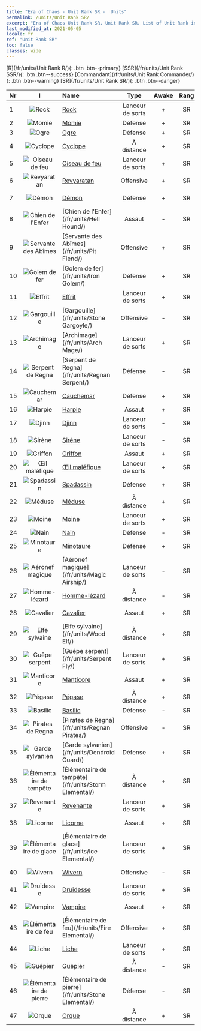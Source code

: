 ```yaml
---
title: "Era of Chaos - Unit Rank SR -  Units"
permalink: /units/Unit Rank SR/
excerpt: "Era of Chaos Unit Rank SR. Unit Rank SR. List of Unit Rank in Era of Chaos"
last_modified_at: 2021-05-05
locale: fr
ref: "Unit Rank SR"
toc: false
classes: wide
---
```

 [R](/fr/units/Unit Rank R/){: .btn .btn--primary} [SSR](/fr/units/Unit Rank SSR/){: .btn .btn--success} [Commandant](/fr/units/Unit Rank Commander/){: .btn .btn--warning} [SR](/fr/units/Unit Rank SR/){: .btn .btn--danger} 

  | Nr | I |         Name        |   Type   | Awake | Rang |   Members     |  Stars  | Exclusive | Attack  |     HP    |  Awaken Name  |
  |:---|:-:|:--------------------|:--------:|:-----:|:---------:|:-------------:|:-------:|:---------:|:-------:|:---------:|:--------------|
  | 1 | ![Rock](/images/u/ti_leiniao.jpg) | [Rock](/fr/units/Roc/) | Lanceur de sorts | + | SR | x4 | <i class="fas fa-star"/><i class="fas fa-star"/> | - | 792.0 | 4978 |  Rock foudroyant  |
  | 2 | ![Momie](/images/u/ti_munaiyi.jpg) | [Momie](/fr/units/Mummy/) | Défense | + | SR | x4 | <i class="fas fa-star"/><i class="fas fa-star"/><i class="fas fa-star"/> | - | 141.0 | 2691 |  Roi Momie  |
  | 3 | ![Ogre](/images/u/ti_shirenmo.jpg) | [Ogre](/fr/units/Ogre/) | Défense | + | SR | x4 | <i class="fas fa-star"/><i class="fas fa-star"/> | + | 107.6 | 2523 |  Ogre Mage  |
  | 4 | ![Cyclope](/images/u/ti_duyanjuren.jpg) | [Cyclope](/fr/units/Cyclops/) | À distance | + | SR | x4 | <i class="fas fa-star"/><i class="fas fa-star"/> | + | 678.8 | 5091 |  Roi Cyclope  |
  | 5 | ![Oiseau de feu](/images/u/ti_fenghuang.jpg) | [Oiseau de feu](/fr/units/Firebird/) | Lanceur de sorts | + | SR | x4 | <i class="fas fa-star"/><i class="fas fa-star"/><i class="fas fa-star"/> | + | 848.5 | 4525 |  Phoenix  |
  | 6 | ![Revyaratan](/images/u/ti_haiguai.jpg) | [Revyaratan](/fr/units/Revyaratan/) | Offensive | + | SR | x4 | <i class="fas fa-star"/><i class="fas fa-star"/><i class="fas fa-star"/> | - | 1267.1 | 7128 |  Monstre marin ancestral  |
  | 7 | ![Démon](/images/u/ti_changjiaoemo.jpg) | [Démon](/fr/units/Demon/) | Défense | + | SR | x4 | <i class="fas fa-star"/><i class="fas fa-star"/> | + | 114.4 | 2489 |  Garde de l'Hadès  |
  | 8 | ![Chien de l'Enfer](/images/u/ti_santouquan.jpg) | [Chien de l'Enfer](/fr/units/Hell Hound/) | Assaut | - | SR | x9 | <i class="fas fa-star"/><i class="fas fa-star"/> | + | 77.8 | 827 |   -   |
  | 9 | ![Servante des Abîmes](/images/u/ti_diyulingzhu.jpg) | [Servante des Abîmes](/fr/units/Pit Fiend/) | Offensive | + | SR | x4 | <i class="fas fa-star"/><i class="fas fa-star"/> | - | 174.9 | 1850 |  Seigneur des Abîmes  |
  | 10 | ![Golem de fer](/images/u/ti_tieren.jpg) | [Golem de fer](/fr/units/Iron Golem/) | Défense | + | SR | x9 | <i class="fas fa-star"/><i class="fas fa-star"/> | - | 151.4 | 1850 |  Golem d'or  |
  | 11 | ![Effrit](/images/u/ti_liehuojingling.jpg) | [Effrit](/fr/units/Efreeti/) | Lanceur de sorts | + | SR | x4 | <i class="fas fa-star"/><i class="fas fa-star"/> | - | 225.4 | 1446 |  Sultan Effrit  |
  | 12 | ![Gargouille](/images/u/ti_shixianggui.jpg) | [Gargouille](/fr/units/Stone Gargoyle/) | Offensive | - | SR | x9 | <i class="fas fa-star"/><i class="fas fa-star"/> | - | 48.0 | 300 |    |
  | 13 | ![Archimage](/images/u/ti_dafashi.jpg) | [Archimage](/fr/units/Arch Mage/) | Lanceur de sorts | + | SR | x4 | <i class="fas fa-star"/><i class="fas fa-star"/> | - | 54.6 | 1324 |  Archimage  |
  | 14 | ![Serpent de Regna](/images/u/ti_yurenyongshi.jpg) | [Serpent de Regna](/fr/units/Regnan Serpent/) | Défense | - | SR | x4 | <i class="fas fa-star"/><i class="fas fa-star"/><i class="fas fa-star"/> | - | 100.9 | 3027 |    |
  | 15 | ![Cauchemar](/images/u/ti_mengyanshou.jpg) | [Cauchemar](/fr/units/Nightmare/) | Défense | + | SR | x4 | <i class="fas fa-star"/><i class="fas fa-star"/><i class="fas fa-star"/> | - | 84.1 | 2691 |  Roi Cauchemar  |
  | 16 | ![Harpie](/images/u/ti_yingshenren.jpg) | [Harpie](/fr/units/Harpy/) | Assaut | + | SR | x9 | <i class="fas fa-star"/><i class="fas fa-star"/> | - | 74.0 | 860 |  Harpie sinistre  |
  | 17 | ![Djinn](/images/u/ti_shenguai.jpg) | [Djinn](/fr/units/Genie/) | Lanceur de sorts | - | SR | x4 | <i class="fas fa-star"/><i class="fas fa-star"/><i class="fas fa-star"/> | - | 102.6 | 662 |  Génie  |
  | 18 | ![Sirène](/images/u/ti_meirenyu.jpg) | [Sirène](/fr/units/Mermaid/) | Lanceur de sorts | - | SR | x4 | <i class="fas fa-star"/><i class="fas fa-star"/><i class="fas fa-star"/> | - | 185.0 | 1648 |   -   |
  | 19 | ![Griffon](/images/u/ti_shijiu.jpg) | [Griffon](/fr/units/Griffin/) | Assaut | + | SR | x9 | <i class="fas fa-star"/><i class="fas fa-star"/> | - | 151.4 | 1850 |  Griffon royal  |
  | 20 | ![Œil maléfique](/images/u/ti_xieyan.jpg) | [Œil maléfique](/fr/units/Beholder/) | Lanceur de sorts | + | SR | x9 | <i class="fas fa-star"/><i class="fas fa-star"/><i class="fas fa-star"/> | - | 115.8 | 744 |  Œil démoniaque  |
  | 21 | ![Spadassin](/images/u/ti_shizijun.jpg) | [Spadassin](/fr/units/Swordsman/) | Défense | + | SR | x4 | <i class="fas fa-star"/><i class="fas fa-star"/> | - | 54.6 | 1324 |  Croisé  |
  | 22 | ![Méduse](/images/u/ti_meidusha.jpg) | [Méduse](/fr/units/Medusa/) | À distance | + | SR | x4 | <i class="fas fa-star"/><i class="fas fa-star"/><i class="fas fa-star"/> | + | 202.0 | 1144 |  Reine Méduse  |
  | 23 | ![Moine](/images/u/ti_senglv.jpg) | [Moine](/fr/units/Monk/) | Lanceur de sorts | + | SR | x4 | <i class="fas fa-star"/> | - | 102.6 | 662 |  Zélote  |
  | 24 | ![Nain](/images/u/ti_airen.jpg) | [Nain](/fr/units/Dwarf/) | Défense | - | SR | x9 | <i class="fas fa-star"/><i class="fas fa-star"/> | - | 54.6 | 1324 |   -   |
  | 25 | ![Minotaure](/images/u/ti_niutouguai.jpg) | [Minotaure](/fr/units/Minotaur/) | Défense | + | SR | x4 | <i class="fas fa-star"/><i class="fas fa-star"/> | - | 108.0 | 2725 |  Roi Minotaure  |
  | 26 | ![Aéronef magique](/images/u/ti_reqiqiu.jpg) | [Aéronef magique](/fr/units/Magic Airship/) | Lanceur de sorts | - | SR | x4 | <i class="fas fa-star"/><i class="fas fa-star"/><i class="fas fa-star"/> | - | 208.5 | 1715 |   -   |
  | 27 | ![Homme-lézard](/images/u/ti_xiyiren.jpg) | [Homme-lézard](/fr/units/Lizardman/) | À distance | - | SR | x4 | <i class="fas fa-star"/><i class="fas fa-star"/> | - | 174.9 | 1144 |   -   |
  | 28 | ![Cavalier](/images/u/ti_qishi.jpg) | [Cavalier](/fr/units/Cavalier/) | Assaut | + | SR | x4 | <i class="fas fa-star"/> | + | 79.4 | 811 |  Chevaliers légendaires  |
  | 29 | ![Elfe sylvaine](/images/u/ti_mujingling.jpg) | [Elfe sylvaine](/fr/units/Wood Elf/) | À distance | + | SR | x9 | <i class="fas fa-star"/><i class="fas fa-star"/> | - | 92.4 | 438 |  Grand Elfe  |
  | 30 | ![Guêpe serpent](/images/u/ti_longying.jpg) | [Guêpe serpent](/fr/units/Serpent Fly/) | Lanceur de sorts | + | SR | x4 | <i class="fas fa-star"/><i class="fas fa-star"/> | + | 178.3 | 1615 |  Guêpe dragon  |
  | 31 | ![Manticore](/images/u/ti_shixie.jpg) | [Manticore](/fr/units/Manticore/) | Assaut | + | SR | x4 | <i class="fas fa-star"/><i class="fas fa-star"/><i class="fas fa-star"/> | + | 174.9 | 1917 |  Scorpicore  |
  | 32 | ![Pégase](/images/u/ti_feima.jpg) | [Pégase](/fr/units/Pegasus/) | À distance | + | SR | x4 | <i class="fas fa-star"/><i class="fas fa-star"/> | + | 195.1 | 1144 |  Pégase d'argent  |
  | 33 | ![Basilic](/images/u/ti_xiyi.jpg) | [Basilic](/fr/units/Basilisk/) | Défense | - | SR | x4 | <i class="fas fa-star"/><i class="fas fa-star"/><i class="fas fa-star"/> | - | 121.1 | 2859 |   -   |
  | 34 | ![Pirates de Regna](/images/u/ti_haidao.jpg) | [Pirates de Regna](/fr/units/Regnan Pirates/) | Offensive | - | SR | x4 | <i class="fas fa-star"/><i class="fas fa-star"/> | + | 99.3 | 695 |  Roi des pirates  |
  | 35 | ![Garde sylvanien](/images/u/ti_shuyao.jpg) | [Garde sylvanien](/fr/units/Dendroid Guard/) | Défense | + | SR | x4 | <i class="fas fa-star"/><i class="fas fa-star"/> | - | 396.0 | 10182 |  Soldat sylvanien  |
  | 36 | ![Élémentaire de tempête](/images/u/ti_leiyuansu2.jpg) | [Élémentaire de tempête](/fr/units/Storm Elemental/) | À distance | + | SR | x4 | <i class="fas fa-star"/><i class="fas fa-star"/> | - | 99.2 | 662 |  Orage  |
  | 37 | ![Revenante](/images/u/ti_youling.jpg) | [Revenante](/fr/units/Wight/) | Lanceur de sorts | + | SR | x9 | <i class="fas fa-star"/><i class="fas fa-star"/> | - | 107.5 | 662 |  Spectre  |
  | 38 | ![Licorne](/images/u/ti_dujiaoshou.jpg) | [Licorne](/fr/units/Unicorn/) | Assaut | + | SR | x4 | <i class="fas fa-star"/><i class="fas fa-star"/> | - | 151.4 | 1850 |  Licorne de guerre  |
  | 39 | ![Élémentaire de glace](/images/u/ti_bingyuansu2.jpg) | [Élémentaire de glace](/fr/units/Ice Elemental/) | Lanceur de sorts | + | SR | x4 | <i class="fas fa-star"/><i class="fas fa-star"/> | - | 111.0 | 744 |  Esprit de la neige silencieux  |
  | 40 | ![Wivern](/images/u/ti_feilong.jpg) | [Wivern](/fr/units/Wyvern/) | Offensive | - | SR | x4 | <i class="fas fa-star"/><i class="fas fa-star"/><i class="fas fa-star"/> | - | 500.0 | 5544 |  Monarque Wivern  |
  | 41 | ![Druidesse](/images/u/ti_deluyi.jpg) | [Druidesse](/fr/units/Druid/) | Lanceur de sorts | + | SR | x9 | <i class="fas fa-star"/><i class="fas fa-star"/><i class="fas fa-star"/> | - | 102.6 | 844 |  Archidruidesse  |
  | 42 | ![Vampire](/images/u/ti_xixuegui.jpg) | [Vampire](/fr/units/Vampire/) | Assaut | + | SR | x4 | <i class="fas fa-star"/><i class="fas fa-star"/> | - | 74.4 | 910 |  Seigneur Vampire  |
  | 43 | ![Élémentaire de feu](/images/u/ti_liehuoyuansu.jpg) | [Élémentaire de feu](/fr/units/Fire Elemental/) | Offensive | + | SR | x4 | <i class="fas fa-star"/><i class="fas fa-star"/> | - | 195.0 | 1682 |  Élémentaire d'énergie  |
  | 44 | ![Liche](/images/u/ti_wuyao.jpg) | [Liche](/fr/units/Lich/) | Lanceur de sorts | + | SR | x4 | <i class="fas fa-star"/><i class="fas fa-star"/><i class="fas fa-star"/> | + | 228.7 | 1581 |  Grande Liche  |
  | 45 | ![Guêpier](/images/u/ti_dufengcao.jpg) | [Guêpier](/fr/units/Waspwort/) | À distance | - | SR | x1 | <i class="fas fa-star"/><i class="fas fa-star"/><i class="fas fa-star"/> | - | 950.3 | 5543 |   -   |
  | 46 | ![Élémentaire de pierre](/images/u/ti_shiyuansu.jpg) | [Élémentaire de pierre](/fr/units/Stone Elemental/) | Défense | - | SR | x4 | <i class="fas fa-star"/><i class="fas fa-star"/><i class="fas fa-star"/> | - | 121.0 | 2825 |   -   |
  | 47 | ![Orque](/images/u/ti_shourentoufushou.jpg) | [Orque](/fr/units/Orc/) | À distance | + | SR | x4 | <i class="fas fa-star"/><i class="fas fa-star"/> | - | 82.7 | 662 |  Commandant Orque  |
